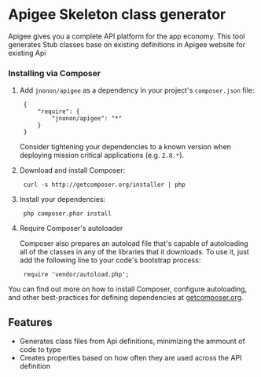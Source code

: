 Apigee Skeleton class generator
================================================

Apigee gives you a complete API platform for the app economy.
This tool generates Stub classes base on existing definitions in Apigee website for existing Api 

### Installing via Composer

1. Add ``jnonon/apigee`` as a dependency in your project's ``composer.json`` file:

        {
            "require": {
                "jnonon/apigee": "*"
            }
        }

    Consider tightening your dependencies to a known version when deploying mission critical applications (e.g. ``2.8.*``).

2. Download and install Composer:

        curl -s http://getcomposer.org/installer | php

3. Install your dependencies:

        php composer.phar install

4. Require Composer's autoloader

    Composer also prepares an autoload file that's capable of autoloading all of the classes in any of the libraries that it downloads. To use it, just add the following line to your code's bootstrap process:

        require 'vendor/autoload.php';

You can find out more on how to install Composer, configure autoloading, and other best-practices for defining dependencies at [getcomposer.org](http://getcomposer.org).

Features
--------

- Generates class files from Api definitions, minimizing the ammount of code to type
- Creates properties based on how often they are used across the API definition 
